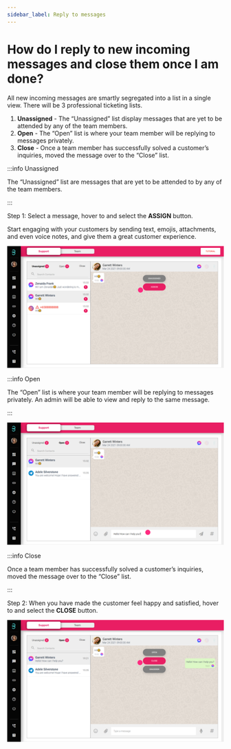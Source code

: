 ```yaml
---
sidebar_label: Reply to messages
---
```

# How do I reply to new incoming messages and close them once I am done?

All new incoming messages are smartly segregated into a list in a single view. There will be 3 professional ticketing lists.

1. **Unassigned** - The “Unassigned” list display messages that are yet to be attended by any of the team members.
2. **Open** - The “Open” list is where your team member will be replying to messages privately.
3. **Close** - Once a team member has successfully solved a customer’s inquiries, moved the message over to the “Close” list.



:::info Unassigned

The “Unassigned” list are messages that are yet to be attended to by any of the team members.

:::

Step 1: Select a message, hover to and select the **ASSIGN** button. 

Start engaging with your customers by sending text, emojis, attachments, and even voice notes, and give them a great customer experience. 

![image info](../../../static/img/q4/step1.png)

:::info Open

The “Open” list is where your team member will be replying to messages privately. An admin will be able to view and reply to the same message. 

:::

![image info](../../../static/img/q4/step2.png)

:::info Close

Once a team member has successfully solved a customer’s inquiries, moved the message over to the “Close” list.

:::

Step 2: When you have made the customer feel happy and satisfied, hover to and select the **CLOSE** button.

![image info](../../../static/img/q4/step3.png)
